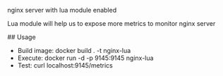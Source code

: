 nginx server with lua module enabled

Lua module will help us to expose more metrics to monitor nginx server


## Usage
- Build image: docker build . -t nginx-lua
- Execute: docker run -d -p 9145:9145 nginx-lua
- Test: curl localhost:9145/metrics 